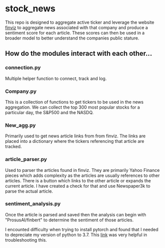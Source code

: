 # stock_news

This repo is designed to aggregate active ticker and leverage the website [finviz](www.finviz.com) to aggregate news associated with that company and produce a sentiment score for each article.  These scores can then be used in a broader model to better understand the companies public stature.

## How do the modules interact with each other...

### connection.py
Multiple helper function to connect, track and log. 

### Company.py
This is a collection of functions to get tickers to be used in the news aggregation.  We can collect the top 300 most popular stocks for a particular day, the S&P500 and the NASDQ.

### New_agg.py
Primarily used to get news article links from from finviz.  The links are placed into a dictionary where the tickers referencing that article are tracked.

### article_parser.py
Used to parser the articles found in finviz.  They are primarily Yahoo Finance pieces which adds complexity as the articles are usually references to other articles.  There is a button which links to the other article or expands the current article.  I have created a check for that and use Newspaper3k to parse the actual article.  

### sentiment_analysis.py
Once the article is parsed and saved then the analysis can begin with "ProsusAI/finbert" to determine the sentiment of those articles.

I encounted difficulty when trying to install pytorch and found that I needed to depreciate my version of python to 3.7.  This [link](https://stackoverflow.com/questions/62898911/how-to-downgrade-python-version-from-3-8-to-3-7-mac) was very helpful in troubleshooting this.



